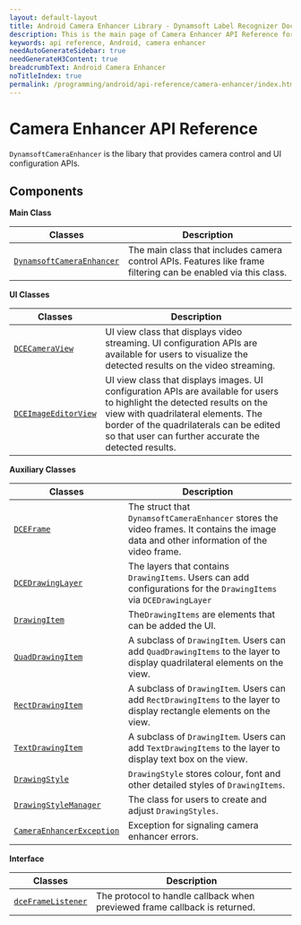 ```yaml
---
layout: default-layout
title: Android Camera Enhancer Library - Dynamsoft Label Recognizer Documents
description: This is the main page of Camera Enhancer API Reference for Android SDK.
keywords: api reference, Android, camera enhancer
needAutoGenerateSidebar: true
needGenerateH3Content: true
breadcrumbText: Android Camera Enhancer
noTitleIndex: true
permalink: /programming/android/api-reference/camera-enhancer/index.html
---
```


# Camera Enhancer API Reference

`DynamsoftCameraEnhancer` is the libary that provides camera control and UI configuration APIs.

## Components

**Main Class**

| Classes | Description |
| ------- | ----------- |
| [`DynamsoftCameraEnhancer`](camera-enhancer.md) | The main class that includes camera control APIs. Features like frame filtering can be enabled via this class. |

**UI Classes**

| Classes | Description |
| ------- | ----------- |
| [`DCECameraView`](dcecameraview.md) | UI view class that displays video streaming. UI configuration APIs are available for users to visualize the detected results on the video streaming. |
| [`DCEImageEditorView`](dceimageeditorview.md) | UI view class that displays images. UI configuration APIs are available for users to highlight the detected results on the view with quadrilateral elements. The border of the quadrilaterals can be edited so that user can further accurate the detected results. |

**Auxiliary Classes**

| Classes | Description |
| ------- | ----------- |
| [`DCEFrame`](dceframe.md) | The struct that `DynamsoftCameraEnhancer` stores the video frames. It contains the image data and other information of the video frame. |
| [`DCEDrawingLayer`](dcedrawinglayer.md) | The layers that contains `DrawingItems`. Users can add configurations for the `DrawingItems` via `DCEDrawingLayer` |
| [`DrawingItem`](drawingitem.md) | The`DrawingItems` are elements that can be added the UI. |
| [`QuadDrawingItem`](drawingitem-quad.md) | A subclass of `DrawingItem`. Users can add `QuadDrawingItems` to the layer to display quadrilateral elements on the view. |
| [`RectDrawingItem`](drawingitem-rect.md) | A subclass of `DrawingItem`. Users can add `RectDrawingItems` to the layer to display rectangle elements on the view. |
| [`TextDrawingItem`](drawingitem-text.md) | A subclass of `DrawingItem`. Users can add `TextDrawingItems` to the layer to display text box on the view. |
| [`DrawingStyle`](drawingstyle.md) | `DrawingStyle` stores colour, font and other detailed styles of `DrawingItems`. |
| [`DrawingStyleManager`](drawingstylemanager.md) | The class for users to create and adjust `DrawingStyles`. |
| [`CameraEnhancerException`](camera-enhancer-exception.md) | Exception for signaling camera enhancer errors. |

**Interface**

| Classes | Description |
| ------- | ----------- |
| [`dceFrameListener`](interface-dceframelistener.md) | The protocol to handle callback when previewed frame callback is returned. |
